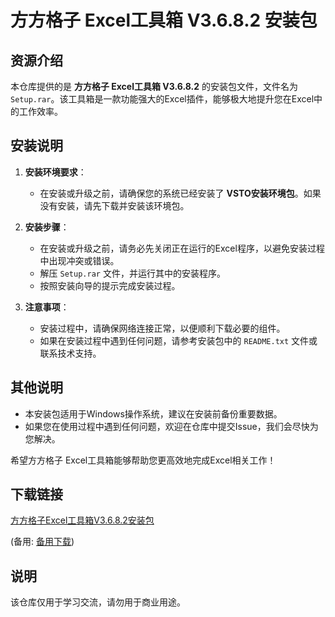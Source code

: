 # 方方格子 Excel工具箱 V3.6.8.2 安装包

## 资源介绍

本仓库提供的是 **方方格子 Excel工具箱 V3.6.8.2** 的安装包文件，文件名为 `Setup.rar`。该工具箱是一款功能强大的Excel插件，能够极大地提升您在Excel中的工作效率。

## 安装说明

1. **安装环境要求**：
   - 在安装或升级之前，请确保您的系统已经安装了 **VSTO安装环境包**。如果没有安装，请先下载并安装该环境包。

2. **安装步骤**：
   - 在安装或升级之前，请务必先关闭正在运行的Excel程序，以避免安装过程中出现冲突或错误。
   - 解压 `Setup.rar` 文件，并运行其中的安装程序。
   - 按照安装向导的提示完成安装过程。

3. **注意事项**：
   - 安装过程中，请确保网络连接正常，以便顺利下载必要的组件。
   - 如果在安装过程中遇到任何问题，请参考安装包中的 `README.txt` 文件或联系技术支持。

## 其他说明

- 本安装包适用于Windows操作系统，建议在安装前备份重要数据。
- 如果您在使用过程中遇到任何问题，欢迎在仓库中提交Issue，我们会尽快为您解决。

希望方方格子 Excel工具箱能够帮助您更高效地完成Excel相关工作！

## 下载链接
[方方格子Excel工具箱V3.6.8.2安装包](https://pan.quark.cn/s/a5119f3686a8) 

(备用: [备用下载](https://pan.baidu.com/s/1DzbHi7mJy82qhnzaUq_kYA?pwd=1234))

## 说明

该仓库仅用于学习交流，请勿用于商业用途。
